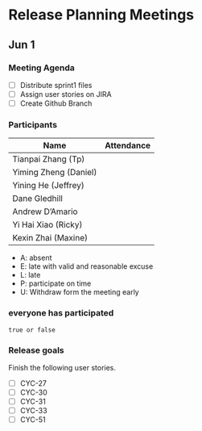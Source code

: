 # Release Planning Meetings

## Jun 1

### Meeting Agenda

- [ ] Distribute sprint1 files
- [ ] Assign user stories on JIRA
- [ ] Create Github Branch

### Participants

| Name                  | Attendance |
| --------------------- | ---------- |
| Tianpai Zhang (Tp)    |            |
| Yiming Zheng (Daniel) |            |
| Yining He (Jeffrey)   |            |
| Dane Gledhill         |            |
| Andrew D’Amario       |            |
| Yi Hai Xiao (Ricky)   |            |
| Kexin Zhai (Maxine)   |            |

- A: absent
- E: late with valid and reasonable excuse
- L: late
- P: participate on time
- U: Withdraw form the meeting early

### everyone has participated

    true or false

### Release goals

Finish the following user stories.

- [ ] CYC-27
- [ ] CYC-30
- [ ] CYC-31
- [ ] CYC-33
- [ ] CYC-51
